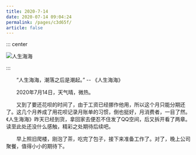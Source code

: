```yaml
---
title: 2020-7-14
date: 2020-07-14 09:04:24
permalink: /pages/c3d65f/
article: false
---
```


::: center

![人生海海](https://ss1.bdstatic.com/70cFuXSh_Q1YnxGkpoWK1HF6hhy/it/u=4008423378,101002481&fm=26&gp=0.jpg)

:::

&emsp;&emsp;“人生海海，潮落之后是潮起。” -- 《人生海海》

<!-- more -->


&emsp;&emsp;2020年7月14日，天气晴，微热。

&emsp;&emsp;又到了要还花呗的时间了，由于工资已经挪作他用，所以这个月只能分期还了。这几个月养成了用花呗记录月账单的习惯，倒也挺好，月消费者，一目了然。《人生海海》昨天已经到货，拿回家去便忍不住发了QQ空间，后又拆开看了两章。读至此处还没什么感触，精彩之处期待后续吧。

&emsp;&emsp;早上照旧爬楼，刚泡了茶，吃完了包子，接下来准备工作了。对了，晚上公司聚餐，值得小小的期待下。